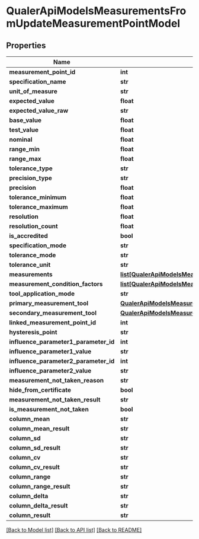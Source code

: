 # QualerApiModelsMeasurementsFromUpdateMeasurementPointModel

## Properties
Name | Type | Description | Notes
------------ | ------------- | ------------- | -------------
**measurement_point_id** | **int** |  | [optional] 
**specification_name** | **str** |  | [optional] 
**unit_of_measure** | **str** |  | [optional] 
**expected_value** | **float** |  | [optional] 
**expected_value_raw** | **str** |  | [optional] 
**base_value** | **float** |  | [optional] 
**test_value** | **float** |  | [optional] 
**nominal** | **float** |  | [optional] 
**range_min** | **float** |  | [optional] 
**range_max** | **float** |  | [optional] 
**tolerance_type** | **str** |  | [optional] 
**precision_type** | **str** |  | [optional] 
**precision** | **float** |  | [optional] 
**tolerance_minimum** | **float** |  | [optional] 
**tolerance_maximum** | **float** |  | [optional] 
**resolution** | **float** |  | [optional] 
**resolution_count** | **float** |  | [optional] 
**is_accredited** | **bool** |  | [optional] 
**specification_mode** | **str** |  | [optional] 
**tolerance_mode** | **str** |  | [optional] 
**tolerance_unit** | **str** |  | [optional] 
**measurements** | [**list[QualerApiModelsMeasurementsFromUpdateMeasurementModel]**](QualerApiModelsMeasurementsFromUpdateMeasurementModel.md) |  | [optional] 
**measurement_condition_factors** | [**list[QualerApiModelsMeasurementsFromUpdateMeasurementConditionFactorModel]**](QualerApiModelsMeasurementsFromUpdateMeasurementConditionFactorModel.md) |  | [optional] 
**tool_application_mode** | **str** |  | [optional] 
**primary_measurement_tool** | [**QualerApiModelsMeasurementsFromUpdateMeasurementToolModel**](QualerApiModelsMeasurementsFromUpdateMeasurementToolModel.md) |  | [optional] 
**secondary_measurement_tool** | [**QualerApiModelsMeasurementsFromUpdateMeasurementToolModel**](QualerApiModelsMeasurementsFromUpdateMeasurementToolModel.md) |  | [optional] 
**linked_measurement_point_id** | **int** |  | [optional] 
**hysteresis_point** | **str** |  | [optional] 
**influence_parameter1_parameter_id** | **int** |  | [optional] 
**influence_parameter1_value** | **str** |  | [optional] 
**influence_parameter2_parameter_id** | **int** |  | [optional] 
**influence_parameter2_value** | **str** |  | [optional] 
**measurement_not_taken_reason** | **str** |  | [optional] 
**hide_from_certificate** | **bool** |  | [optional] 
**measurement_not_taken_result** | **str** |  | [optional] 
**is_measurement_not_taken** | **bool** |  | [optional] 
**column_mean** | **str** |  | [optional] 
**column_mean_result** | **str** |  | [optional] 
**column_sd** | **str** |  | [optional] 
**column_sd_result** | **str** |  | [optional] 
**column_cv** | **str** |  | [optional] 
**column_cv_result** | **str** |  | [optional] 
**column_range** | **str** |  | [optional] 
**column_range_result** | **str** |  | [optional] 
**column_delta** | **str** |  | [optional] 
**column_delta_result** | **str** |  | [optional] 
**column_result** | **str** |  | [optional] 

[[Back to Model list]](../README.md#documentation-for-models) [[Back to API list]](../README.md#documentation-for-api-endpoints) [[Back to README]](../README.md)


